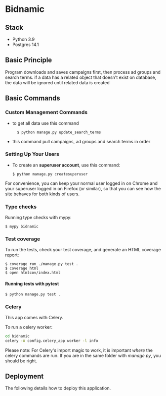 # Bidnamic

## Stack
- Python 3.9
- Postgres 14.1


## Basic Principle

Program downloads and saves campaigns first, then process ad groups and search terms.
if a data has a related object that doesn't exist on database, the data will be ignored until related data is created


## Basic Commands

### Custom Management Commands
- to get all data use this command 

        $ python manage.py update_search_terms

- this command pull campaigns, ad groups and search terms in order


### Setting Up Your Users

-   To create an **superuser account**, use this command:

        $ python manage.py createsuperuser

For convenience, you can keep your normal user logged in on Chrome and your superuser logged in on Firefox (or similar), so that you can see how the site behaves for both kinds of users.

### Type checks

Running type checks with mypy:

    $ mypy bidnamic

### Test coverage

To run the tests, check your test coverage, and generate an HTML coverage report:

    $ coverage run ./manage.py test .
    $ coverage html
    $ open htmlcov/index.html

#### Running tests with pytest

    $ python manage.py test .


### Celery

This app comes with Celery.

To run a celery worker:

``` bash
cd bidnamic
celery -A config.celery_app worker -l info
```

Please note: For Celery's import magic to work, it is important *where* the celery commands are run. If you are in the same folder with *manage.py*, you should be right.

## Deployment

The following details how to deploy this application.
